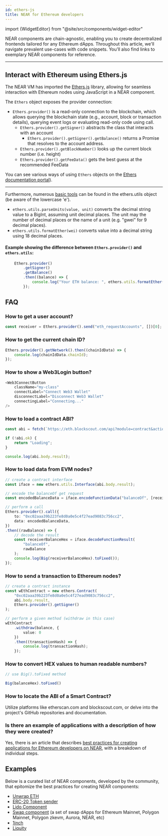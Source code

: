 ```yaml
---
id: ethers-js
title: NEAR for Ethereum developers
---
```


import {WidgetEditor} from "@site/src/components/widget-editor"

NEAR components are chain-agnostic, enabling you to create decentralized frontends tailored for any Ethereum dApps. Throughout this article, we'll navigate prevalent use-cases with code snippets. You’ll also find links to exemplary NEAR components for reference.

---

## Interact with Ethereum using Ethers.js

The NEAR VM has imported the [Ethers.js](https://docs.ethers.org/) library, allowing for seamless interaction with Ethereum nodes using JavaScript in a NEAR component.

The `Ethers` object exposes the provider connection:

- `Ethers.provider()` is a read-only connection to the blockchain, which allows querying the blockchain state (e.g., account, block or transaction details), querying event logs or evaluating read-only code using call.
  - `Ethers.provider().getSigner()` abstracts the class that interacts with an account
    - `Ethers.provider().getSigner().getBalance()` returns a Promise that resolves to the account address.
  - `Ethers.provider().getBlockNumber()` looks up the current block number (i.e. height)
  - `Ethers.provider().getFeeData()` gets the best guess at the recommended FeeData

You can see various ways of using `Ethers` objects on the [Ethers documentation portal](https://docs.ethers.org/)).

---

Furthermore, numerous [basic tools](https://docs.ethers.org/v6/api/utils/)  can be found in the ethers.utils object (be aware of the lowercase 'e').

- `ethers.utils.parseUnits(value, unit)` converts the decimal string value to a BigInt, assuming unit decimal places. The unit may the number of decimal places or the name of a unit (e.g. "gwei" for 9 decimal places).
- `ethers.utils.formatEther(wei)` converts value into a decimal string using 18 decimal places.

#### Example showing the difference between `Ethers.provider()` and `ethers.utils`:

```ts
    Ethers.provider()
        .getSigner()
        .getBalance()
        .then((balance) => {
            console.log("Your ETH balance: ", ethers.utils.formatEther(balance))
        });
```

## FAQ

### How to get a user account?

```ts
const receiver = Ethers.provider().send("eth_requestAccounts", [])[0];
```

### How to get the current chain ID?

```ts
Ethers.provider().getNetwork().then((chainIdData) => {
    console.log(chainIdData.chainId);
});
```

### How to show a Web3Login button?

```ts
<Web3ConnectButton 
    className="my-class" 
    connectLabel="Connect Web3 Wallet" 
    disconnectLabel="Disconnect Web3 Wallet"
    connectingLabel="Connecting..." 
/>
```

### How to load a contract ABI?

```ts
const abi = fetch(`https://eth.blockscout.com/api?module=contract&action=getabi&address=0xc02aaa39b223fe8d0a0e5c4f27ead9083c756cc2`);

if (!abi.ok) {
    return "Loading";
}

console.log(abi.body.result);
```

### How to load data from EVM nodes?

```ts
// create a contract interface
const iface = new ethers.utils.Interface(abi.body.result);

// encode the balanceOf get request
const encodedBalanceData = iface.encodeFunctionData("balanceOf", [receiver]);

// perform a call
Ethers.provider().call({
    to: "0xc02aaa39b223fe8d0a0e5c4f27ead9083c756cc2",
    data: encodedBalanceData,
})
.then((rawBalance) => {
    // decode the result
    const receiverBalanceHex = iface.decodeFunctionResult(
        "balanceOf",
        rawBalance
    );
    console.log(Big(receiverBalanceHex).toFixed());
});
```

### How to send a transaction to Ethereum nodes?

```ts
// create a contract instance
const wEthContract = new ethers.Contract(
    "0xc02aaa39b223fe8d0a0e5c4f27ead9083c756cc2",
    abi.body.result,
    Ethers.provider().getSigner()
);

// perform a given method (withdraw in this case)
wEthContract
    .withdraw(balance, {
        value: 0
    })
    .then((transactionHash) => {
        console.log(transactionHash);
    });
```

### How to convert HEX values to human readable numbers?

```ts
// use Big().toFixed method

Big(balanceHex).toFixed()
```

### How to locate the ABI of a Smart Contract?

Utilize platforms like etherscan.com and blockscout.com, or delve into the project's GitHub repositories and documentation.

### Is there an example of applications with a description of how they were created?

Yes, there is an article that describes [best practices for creating applications for Ethereum developers on NEAR](bos-ethersjs-best-practices.md), with a breakdown of individual steps.

## Examples

Below is a curated list of NEAR components, developed by the community, that epitomize the best practices for creating NEAR components:

- [Unwrap ETH](https://near.org/near/widget/ComponentDetailsPage?src=zavodil.near/widget/unwrap-weth\&tab=source)
- [ERC-20 Token sender](https://near.org/near/widget/ComponentDetailsPage?src=zavodil.near/widget/erc20-sender\&tab=source)
- [Lido Component](https://near.org/near/widget/ComponentDetailsPage?src=zavodil.near/widget/Lido\&tab=source)
- [Swap component](https://near.org/near/widget/ComponentDetailsPage?src=zavodil.near/widget/swap\&tab=source) (a set of swap dApps for Ethereum Mainnet, Polygon Mainnet, Polygon zkevm, Aurora, NEAR, etc)
- [1inch](https://near.org#/near/widget/ComponentDetailsPage?src=chanon.near/widget/1inch)
- [Liquity](https://near.org/near/widget/ComponentDetailsPage?src=garlicfaucet.near/widget/liquityWidget)
